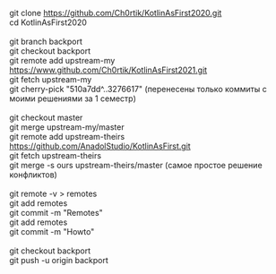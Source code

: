git clone https://github.com/Ch0rtik/KotlinAsFirst2020.git <br>
cd KotlinAsFirst2020 <br>
<br>
git branch backport <br>
git checkout backport <br>
git remote add upstream-my https://www.github.com/Ch0rtik/KotlinAsFirst2021.git <br>
git fetch upstream-my <br>
git cherry-pick "510a7dd^..3276617" (перенесены только коммиты с моими решениями за 1 семестр) <br>
<br>
git checkout master <br>
git merge upstream-my/master <br>
git remote add upstream-theirs https://github.com/AnadolStudio/KotlinAsFirst.git <br>
git fetch upstream-theirs <br>
git merge -s ours upstream-theirs/master (самое простое решение конфликтов)<br>
<br>
git remote -v > remotes <br>
git add remotes <br>
git commit -m "Remotes" <br>
git add remotes <br>
git commit -m "Howto" <br>
<br>
git checkout backport <br>
git push -u origin backport 